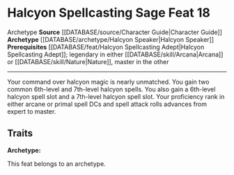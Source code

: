 ﻿---
feat: Halcyon Spellcasting Sage
id: '1124'
level: '18'
name: Halcyon Spellcasting Sage
prerequisite: '[[DATABASE/feat/Halcyon Spellcasting Adept|Halcyon Spellcasting Adept]]
  ; legendary in either [[DATABASE/skill/Arcana|Arcana]] or [[DATABASE/skill/Nature|Nature]]
  , master in the other'
rarity: Common
source: '[[DATABASE/source/Character Guide|Character Guide]]'
trait:
- '[[DATABASE/trait/Archetype|Archetype]]'
type: Feat

---
# Halcyon Spellcasting Sage <span class="item-type">Feat 18</span>

<span class="item-trait">Archetype</span>
**Source** [[DATABASE/source/Character Guide|Character Guide]] 
**Archetype** [[DATABASE/archetype/Halcyon Speaker|Halcyon Speaker]]
**Prerequisites** [[DATABASE/feat/Halcyon Spellcasting Adept|Halcyon Spellcasting Adept]]; legendary in either [[DATABASE/skill/Arcana|Arcana]] or [[DATABASE/skill/Nature|Nature]], master in the other

---
Your command over halcyon magic is nearly unmatched. You gain two common 6th-level and 7th-level halcyon spells. You also gain a 6th-level halcyon spell slot and a 7th-level halcyon spell slot. Your proficiency rank in either arcane or primal spell DCs and spell attack rolls advances from expert to master.

## Traits

**Archetype:**

This feat belongs to an archetype.